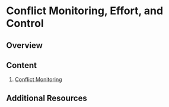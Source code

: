 # Conflict Monitoring, Effort, and Control

## Overview
 

## Content

1. [Conflict Monitoring](notebooks/1%20Conflict%20Monitoring.ipynb)

## Additional Resources

